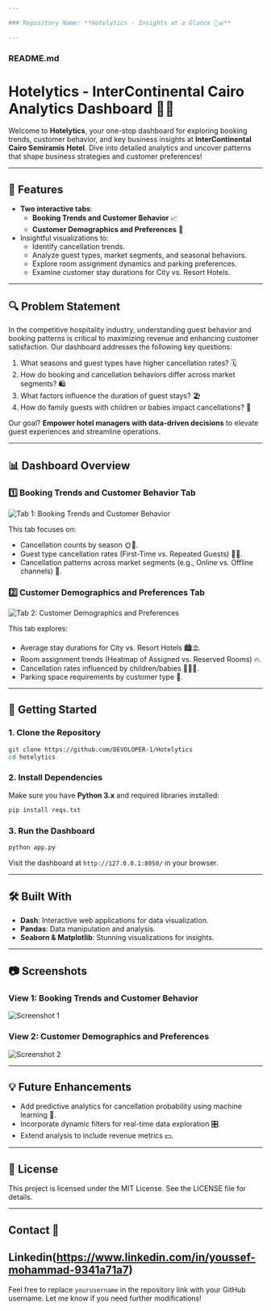 ```yaml
---

### Repository Name: **Hotelytics - Insights at a Glance 🏨📊**

---
```


### README.md

# Hotelytics - InterContinental Cairo Analytics Dashboard 🏨✨

Welcome to **Hotelytics**, your one-stop dashboard for exploring booking trends, customer behavior, and key business insights at **InterContinental Cairo Semiramis Hotel**. Dive into detailed analytics and uncover patterns that shape business strategies and customer preferences!

---

## 🌟 Features

- **Two interactive tabs**:
  - **Booking Trends and Customer Behavior** 📈
  - **Customer Demographics and Preferences** 👥
- Insightful visualizations to:
  - Identify cancellation trends.
  - Analyze guest types, market segments, and seasonal behaviors.
  - Explore room assignment dynamics and parking preferences.
  - Examine customer stay durations for City vs. Resort Hotels.

---

## 🔍 Problem Statement

In the competitive hospitality industry, understanding guest behavior and booking patterns is critical to maximizing revenue and enhancing customer satisfaction. Our dashboard addresses the following key questions:

1. What seasons and guest types have higher cancellation rates? 🗓️
2. How do booking and cancellation behaviors differ across market segments? 🛍️
3. What factors influence the duration of guest stays? 🏖️
4. How do family guests with children or babies impact cancellations? 👶

Our goal? **Empower hotel managers with data-driven decisions** to elevate guest experiences and streamline operations.

---

## 📊 Dashboard Overview

### **1️⃣ Booking Trends and Customer Behavior Tab**
![Tab 1: Booking Trends and Customer Behavior](file-7XgUa8UQ7BDyH6XKud1UK8)

This tab focuses on:
- Cancellation counts by season 🌞🍁.
- Guest type cancellation rates (First-Time vs. Repeated Guests) 👤👥.
- Cancellation patterns across market segments (e.g., Online vs. Offline channels) 🛒.

### **2️⃣ Customer Demographics and Preferences Tab**
![Tab 2: Customer Demographics and Preferences](file-82jmuc4ABqKQUEeRtpqXpS)

This tab explores:
- Average stay durations for City vs. Resort Hotels 🏙️⛱️.
- Room assignment trends (Heatmap of Assigned vs. Reserved Rooms) 🔥.
- Cancellation rates influenced by children/babies 👨‍👩‍👧.
- Parking space requirements by customer type 🚗.

---

## 🚀 Getting Started

### **1. Clone the Repository**
```bash
git clone https://github.com/DEVOLOPER-1/Hotelytics
cd hotelytics
```

### **2. Install Dependencies**
Make sure you have **Python 3.x** and required libraries installed:
```bash
pip install reqs.txt
```

### **3. Run the Dashboard**
```bash
python app.py
```

Visit the dashboard at `http://127.0.0.1:8050/` in your browser.

---

## 🛠️ Built With

- **Dash**: Interactive web applications for data visualization.
- **Pandas**: Data manipulation and analysis.
- **Seaborn & Matplotlib**: Stunning visualizations for insights.

---

## 📷 Screenshots

### View 1: **Booking Trends and Customer Behavior**
![Screenshot 1](file-7XgUa8UQ7BDyH6XKud1UK8)

### View 2: **Customer Demographics and Preferences**
![Screenshot 2](file-82jmuc4ABqKQUEeRtpqXpS)

---

## 💡 Future Enhancements

- Add predictive analytics for cancellation probability using machine learning 🤖.
- Incorporate dynamic filters for real-time data exploration 🎛️.
- Extend analysis to include revenue metrics 💵.

---

## 📄 License

This project is licensed under the MIT License. See the LICENSE file for details.

---

## Contact 📲

Linkedin(https://www.linkedin.com/in/youssef-mohammad-9341a71a7)
---

Feel free to replace `yourusername` in the repository link with your GitHub username. Let me know if you need further modifications!

